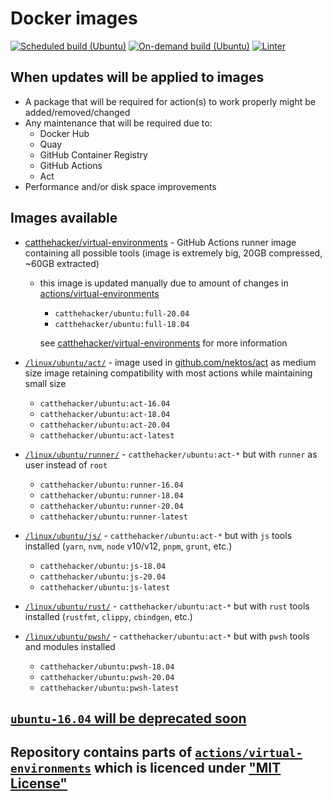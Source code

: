 # Docker images

[![Scheduled build (Ubuntu)](https://github.com/catthehacker/docker_images/actions/workflows/build-ubuntu.yml/badge.svg?event=schedule)](https://github.com/catthehacker/docker_images/actions/workflows/build-ubuntu.yml)
[![On-demand build (Ubuntu)](https://github.com/catthehacker/docker_images/actions/workflows/build-ubuntu.yml/badge.svg?event=workflow_dispatch)](https://github.com/catthehacker/docker_images/actions/workflows/build-ubuntu.yml)
[![Linter](https://github.com/catthehacker/docker_images/actions/workflows/lint.yml/badge.svg)](https://github.com/catthehacker/docker_images/actions/workflows/lint.yml)

## When updates will be applied to images

- A package that will be required for action(s) to work properly might be added/removed/changed
- Any maintenance that will be required due to:
  - Docker Hub
  - Quay
  - GitHub Container Registry
  - GitHub Actions
  - Act
- Performance and/or disk space improvements

## Images available

- [catthehacker/virtual-environments][catthehacker/virtual-environments] - GitHub Actions runner image containing all possible tools (image is extremely big, 20GB compressed, ~60GB extracted)
  - this image is updated manually due to amount of changes in [actions/virtual-environments][actions/virtual-environments]
    - `catthehacker/ubuntu:full-20.04`
    - `catthehacker/ubuntu:full-18.04`

    see [catthehacker/virtual-environments][catthehacker/virtual-environments] for more information

- [`/linux/ubuntu/act/`](./linux/ubuntu/scripts/act.sh) - image used in [github.com/nektos/act][nektos/act] as medium size image retaining compatibility with most actions while maintaining small size
  - `catthehacker/ubuntu:act-16.04`
  - `catthehacker/ubuntu:act-18.04`
  - `catthehacker/ubuntu:act-20.04`
  - `catthehacker/ubuntu:act-latest`
- [`/linux/ubuntu/runner/`](./linux/ubuntu/scripts/runner.sh) - `catthehacker/ubuntu:act-*` but with `runner` as user instead of `root`
  - `catthehacker/ubuntu:runner-16.04`
  - `catthehacker/ubuntu:runner-18.04`
  - `catthehacker/ubuntu:runner-20.04`
  - `catthehacker/ubuntu:runner-latest`
- [`/linux/ubuntu/js/`](./linux/ubuntu/scripts/js.sh) - `catthehacker/ubuntu:act-*` but with `js` tools installed (`yarn`, `nvm`, `node` v10/v12, `pnpm`, `grunt`, etc.)
  - `catthehacker/ubuntu:js-18.04`
  - `catthehacker/ubuntu:js-20.04`
  - `catthehacker/ubuntu:js-latest`
- [`/linux/ubuntu/rust/`](./linux/ubuntu/scripts/rust.sh) - `catthehacker/ubuntu:act-*` but with `rust` tools installed (`rustfmt`, `clippy`, `cbindgen`, etc.)
- [`/linux/ubuntu/pwsh/`](./linux/ubuntu/scripts/pwsh.sh) - `catthehacker/ubuntu:act-*` but with `pwsh` tools and modules installed
  - `catthehacker/ubuntu:pwsh-18.04`
  - `catthehacker/ubuntu:pwsh-20.04`
  - `catthehacker/ubuntu:pwsh-latest`

## [`ubuntu-16.04` will be deprecated soon](https://github.com/actions/virtual-environments/issues/3287)

## Repository contains parts of [`actions/virtual-environments`][actions/virtual-environments] which is licenced under ["MIT License"](https://github.com/actions/virtual-environments/blob/main/LICENSE)

[nektos/act]: https://github.com/nektos/act
[actions/virtual-environments]: https://github.com/actions/virtual-environments
[catthehacker/virtual-environments]: https://github.com/catthehacker/virtual-environments/tree/master/images/linux
